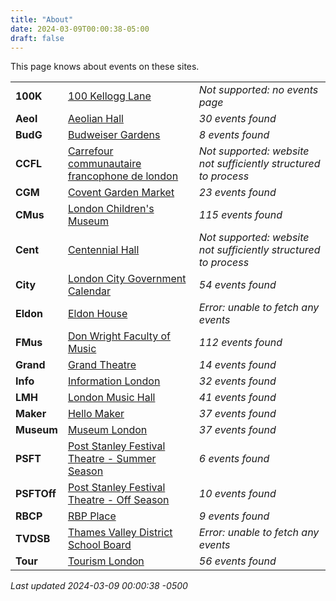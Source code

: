 ```yaml
---
title: "About"
date: 2024-03-09T00:00:38-05:00
draft: false
---
```


This page knows about events on these sites.

|   |       | |
|:--------------|:------|:--|
| **100K** | [100 Kellogg Lane]() | *Not supported: no events page*
| **Aeol** | [Aeolian Hall](https://aeolianhall.ca/events/) | *30 events found*
| **BudG** | [Budweiser Gardens](https://www.budweisergardens.com/events) | *8 events found*
| **CCFL** | [Carrefour communautaire francophone de london]() | *Not supported: website not sufficiently structured to process*
| **CGM** | [Covent Garden Market](https://coventmarket.com/events/) | *23 events found*
| **CMus** | [London Children's Museum](https://www.londonchildrensmuseum.ca/events) | *115 events found*
| **Cent** | [Centennial Hall]() | *Not supported: website not sufficiently structured to process*
| **City** | [London City Government Calendar](https://london.ca/government/calendar) | *54 events found*
| **Eldon** | [Eldon House](https://eldonhouse.ca/events/) | *Error: unable to fetch any events*
| **FMus** | [Don Wright Faculty of Music](http://www.events.westernu.ca/events/music/) | *112 events found*
| **Grand** | [Grand Theatre](https://www.grandtheatre.com/events) | *14 events found*
| **Info** | [Information London](https://www.informationlondon.ca/Event/List) | *32 events found*
| **LMH** | [London Music Hall](http://londonmusichall.com/upcoming-events/) | *41 events found*
| **Maker** | [Hello Maker](https://www.hellomaker.ca/events) | *37 events found*
| **Museum** | [Museum London](https://museumlondon.ca/programs-events) | *37 events found*
| **PSFT** | [Post Stanley Festival Theatre - Summer Season](https://psft.ca/schedule/summer-season/) | *6 events found*
| **PSFTOff** | [Post Stanley Festival Theatre - Off Season](https://psft.ca/schedule/off-season-events/) | *10 events found*
| **RBCP** | [RBP Place](https://www.rbcplacelondon.com/events) | *9 events found*
| **TVDSB** | [Thames Valley District School Board](https://calendar.tvdsb.ca/) | *Error: unable to fetch any events*
| **Tour** | [Tourism London](https://www.londontourism.ca/events/all-events) | *56 events found*

_Last updated 2024-03-09 00:00:38 -0500_
